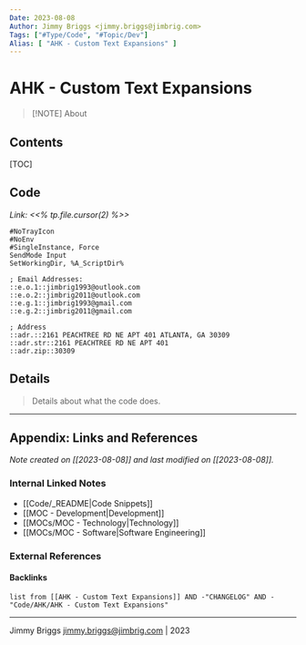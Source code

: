 ```yaml
---
Date: 2023-08-08
Author: Jimmy Briggs <jimmy.briggs@jimbrig.com>
Tags: ["#Type/Code", "#Topic/Dev"]
Alias: [ "AHK - Custom Text Expansions" ]
---
```


# AHK - Custom Text Expansions

> [!NOTE] About
> 

## Contents

[TOC]

## Code

*Link: <<% tp.file.cursor(2) %>>*

```autohotkey
#NoTrayIcon
#NoEnv
#SingleInstance, Force
SendMode Input
SetWorkingDir, %A_ScriptDir%

; Email Addresses:
::e.o.1::jimbrig1993@outlook.com
::e.o.2::jimbrig2011@outlook.com
::e.g.1::jimbrig1993@gmail.com
::e.g.2::jimbrig2011@gmail.com

; Address
::adr.::2161 PEACHTREE RD NE APT 401 ATLANTA, GA 30309
::adr.str::2161 PEACHTREE RD NE APT 401
::adr.zip::30309
```

## Details

> Details about what the code does.


***

## Appendix: Links and References

*Note created on [[2023-08-08]] and last modified on [[2023-08-08]].*

### Internal Linked Notes

- [[Code/_README|Code Snippets]]
- [[MOC - Development|Development]]
- [[MOCs/MOC - Technology|Technology]]
- [[MOCs/MOC - Software|Software Engineering]]

### External References



#### Backlinks

```dataview
list from [[AHK - Custom Text Expansions]] AND -"CHANGELOG" AND -"Code/AHK/AHK - Custom Text Expansions"
```


***

Jimmy Briggs <jimmy.briggs@jimbrig.com> | 2023

